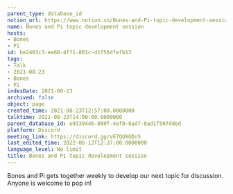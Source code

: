 ```yaml
---
parent_type: database_id
notion_url: https://www.notion.so/Bones-and-Pi-topic-development-session-be2403c3ee604ff1801cd1f56dfefb13
name: Bones and Pi topic development session
hosts:
- Bones
- Pi
id: be2403c3-ee60-4ff1-801c-d1f56dfefb13
tags:
- Talk
- 2021-08-23
- Bones
- Pi
indexDate: 2021-08-23
archived: false
object: page
created_time: 2021-08-23T12:57:00.0000000
talktime: 2021-08-23T14:00:00.0000000
parent_database_id: e9339446-880f-4ef0-8ad7-8ad1f507dded
platform: Discord
meeting_link: https://discord.gg/vE7QUXGDnS
last_edited_time: 2022-06-12T12:37:00.0000000
language_level: No limit
title: Bones and Pi topic development session
---
```


Bones and Pi gets together weekly to develop our next topic for discussion.
Anyone is welcome to pop in!










